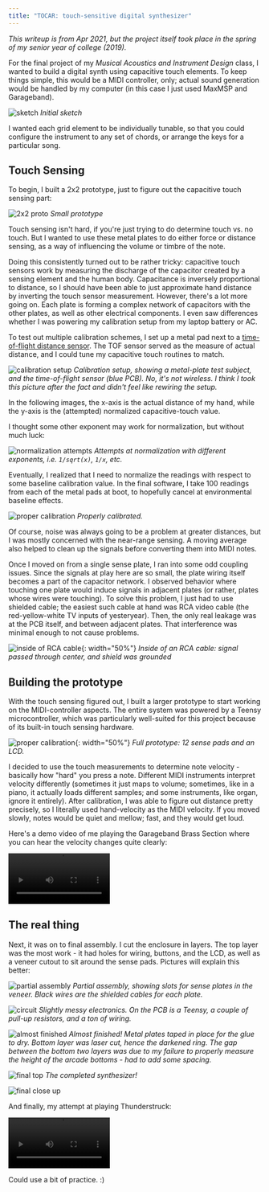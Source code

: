 ```yaml
---
title: "TOCAR: touch-sensitive digital synthesizer"
---
```


*This writeup is from Apr 2021, but the project itself took place in the spring of my senior year of college (2019).*

For the final project of my *Musical Acoustics and Instrument Design* class, I wanted to build a digital synth using capacitive touch elements. To keep things simple, this would be a MIDI controller, only; actual sound generation would be handled by my computer (in this case I just used MaxMSP and Garageband).

![sketch](/assets/img/tocar/sketch.jpeg)
*Initial sketch*

I wanted each grid element to be individually tunable, so that you could configure the instrument to any set of chords, or arrange the keys for a particular song.

## Touch Sensing

To begin, I built a 2x2 prototype, just to figure out the capacitive touch sensing part:

![2x2 proto](/assets/img/tocar/2x2proto.jpeg)
*Small prototype*

Touch sensing isn't hard, if you're just trying to do determine touch vs. no touch. But I wanted to use these metal plates to do either force or distance sensing, as a way of influencing the volume or timbre of the note.

Doing this consistently turned out to be rather tricky: capacitive touch sensors work by measuring the discharge of the capacitor created by a sensing element and the human body. Capacitance is inversely proportional to distance, so I should have been able to just approximate hand distance by inverting the touch sensor measurement. However, there's a lot more going on. Each plate is forming a complex network of capacitors with the other plates, as well as other electrical components. I even saw differences whether I was powering my calibration setup from my laptop battery or AC.

To test out multiple calibration schemes, I set up a metal pad next to a [time-of-flight distance sensor][1]. The TOF sensor served as the measure of actual distance, and I could tune my capacitive touch routines to match.

![calibration setup](/assets/img/tocar/cal_setup.jpeg)
*Calibration setup, showing a metal-plate test subject, and the time-of-flight sensor (blue PCB). No, it's not wireless. I think I took this picture after the fact and didn't feel like rewiring the setup.*

In the following images, the x-axis is the actual distance of my hand, while the y-axis is the (attempted) normalized capacitive-touch value.

I thought some other exponent may work for normalization, but without much luck:

![normalization attempts](/assets/img/tocar/cal_attempt.png)
*Attempts at normalization with different exponents, i.e. `1/sqrt(x)`, `1/x`, etc.*

Eventually, I realized that I need to normalize the readings with respect to some baseline calibration value. In the final software, I take 100 readings from each of the metal pads at boot, to hopefully cancel at environmental baseline effects.

![proper calibration](/assets/img/tocar/cal_perfect.png)
*Properly calibrated.*

Of course, noise was always going to be a problem at greater distances, but I was mostly concerned with the near-range sensing. A moving average also helped to clean up the signals before converting them into MIDI notes.

Once I moved on from a single sense plate, I ran into some odd coupling issues. Since the signals at play here are so small, the plate wiring itself becomes a part of the capacitor network. I observed behavior where touching one plate would induce signals in adjacent plates (or rather, plates whose wires were touching). To solve this problem, I just had to use shielded cable; the easiest such cable at hand was RCA video cable (the red-yellow-white TV inputs of yesteryear). Then, the only real leakage was at the PCB itself, and between adjacent plates. That interference was minimal enough to not cause problems.

![inside of RCA cable](/assets/img/tocar/rca_cable.jpg){: width="50%"}
*Inside of an RCA cable: signal passed through center, and shield was grounded*

## Building the prototype

With the touch sensing figured out, I built a larger prototype to start working on the MIDI-controller aspects. The entire system was powered by a Teensy microcontroller, which was particularly well-suited for this project because of its built-in touch sensing hardware.

![proper calibration](/assets/img/tocar/full_proto.jpeg){: width="50%"}
*Full prototype: 12 sense pads and an LCD.*

I decided to use the touch measurements to determine note velocity - basically how "hard" you press a note. Different MIDI instruments interpret velocity differently (sometimes it just maps to volume; sometimes, like in a piano, it actually loads different samples; and some instruments, like organ, ignore it entirely). After calibration, I was able to figure out distance pretty precisely, so I literally used hand-velocity as the MIDI velocity. If you moved slowly, notes would be quiet and mellow; fast, and they would get loud.

Here's a demo video of me playing the Garageband Brass Section where you can hear the velocity changes quite clearly:

<video width="40%" controls>
    <source src="/assets/img/tocar/trumpet.mov" type="video/mp4">
</video>

## The real thing

Next, it was on to final assembly. I cut the enclosure in layers. The top layer was the most work - it had holes for wiring, buttons, and the LCD, as well as a veneer cutout to sit around the sense pads. Pictures will explain this better:

![partial assembly](/assets/img/tocar/assemble_partial.jpeg)
*Partial assembly, showing slots for sense plates in the veneer. Black wires are the shielded cables for each plate.*

![circuit](/assets/img/tocar/circuit.jpg)
*Slightly messy electronics. On the PCB is a Teensy, a couple of pull-up resistors, and a ton of wiring.*

![almost finished](/assets/img/tocar/assemble_side.jpeg)
*Almost finished! Metal plates taped in place for the glue to dry. Bottom layer was laser cut, hence the darkened ring. The gap between the bottom two layers was due to my failure to properly measure the height of the arcade bottoms - had to add some spacing.*

![final top](/assets/img/tocar/done_top.jpeg)
*The completed synthesizer!*

![final close up](/assets/img/tocar/done_side.jpeg)

And finally, my attempt at playing Thunderstruck:

<video width="40%" controls>
    <source src="/assets/img/tocar/thunder.mov" type="video/mp4">
</video>

Could use a bit of practice. :)

[1]: https://www.adafruit.com/product/3317